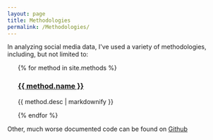 ```yaml
---
layout: page
title: Methodologies
permalink: /Methodologies/
---
```

In analyzing social media data, I've used a variety of methodologies, including, but not limited to:
<ul>
 {% for method in site.methods %}
   <h3>
     <a href="{{ method.url }}">
       {{ method.name }}
     </a>
   </h3>
   <p>{{ method.desc | markdownify }}</p>
 {% endfor %}
</ul>

Other, much worse documented code can be found on
[Github](https://github.com/Kaspazas)
